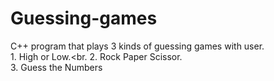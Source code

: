 # Guessing-games
C++ program that plays 3 kinds of guessing games with user.<br> 1. High or Low.<br. 2. Rock Paper Scissor.<br> 3. Guess the Numbers
